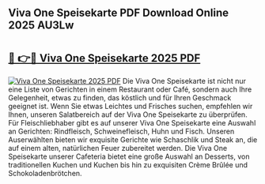## Viva One Speisekarte PDF Download Online 2025 AU3Lw

# <h2><a href="http://gc82w2.nevu.top/?p=Viva+One+Speisekarte">🔗 👉🔴 Viva One Speisekarte 2025 PDF</a></h2>

[![Viva One Speisekarte 2025 PDF](https://i.imgur.com/dBaPXMq.png)](http://gc82w2.nevu.top/?p=Viva+One+Speisekarte)
Die Viva One Speisekarte ist nicht nur eine Liste von Gerichten in einem Restaurant oder Café, sondern auch Ihre Gelegenheit, etwas zu finden, das köstlich und für Ihren Geschmack geeignet ist. Wenn Sie etwas Leichtes und Frisches suchen, empfehlen wir Ihnen, unseren Salatbereich auf der Viva One Speisekarte zu überprüfen. Für Fleischliebhaber gibt es auf unserer Viva One Speisekarte eine Auswahl an Gerichten: Rindfleisch, Schweinefleisch, Huhn und Fisch. Unseren Auserwählten bieten wir exquisite Gerichte wie Schaschlik und Steak an, die auf einem alten, natürlichen Feuer zubereitet werden. Die Viva One Speisekarte unserer Cafeteria bietet eine große Auswahl an Desserts, von traditionellen Kuchen und Kuchen bis hin zu exquisiten Crème Brûlée und Schokoladenbrötchen.
